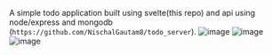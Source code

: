 A simple todo application built using svelte(this repo) and api using node/express and mongodb (`https://github.com/NischalGautam8/todo_server`). 
![image](https://github.com/user-attachments/assets/e0a5d426-9c2b-4192-82e8-1f0fc04acd36)
![image](https://github.com/user-attachments/assets/e2b2866b-50b9-4958-96c2-2186b9e370bc)
![image](https://github.com/user-attachments/assets/c4845ffc-5e0d-4d45-943c-13f2a7cc87b9)



